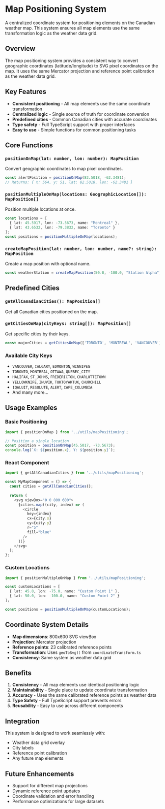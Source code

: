 # Map Positioning System

A centralized coordinate system for positioning elements on the Canadian weather map. This system ensures all map elements use the same transformation logic as the weather data grid.

## Overview

The map positioning system provides a consistent way to convert geographic coordinates (latitude/longitude) to SVG pixel coordinates on the map. It uses the same Mercator projection and reference point calibration as the weather data grid.

## Key Features

- **Consistent positioning** - All map elements use the same coordinate transformation
- **Centralized logic** - Single source of truth for coordinate conversion
- **Predefined cities** - Common Canadian cities with accurate coordinates
- **Type safety** - Full TypeScript support with proper interfaces
- **Easy to use** - Simple functions for common positioning tasks

## Core Functions

### `positionOnMap(lat: number, lon: number): MapPosition`
Convert geographic coordinates to map pixel coordinates.

```typescript
const alertPosition = positionOnMap(82.5018, -62.3481);
// Returns: { x: 564, y: 51, lat: 82.5018, lon: -62.3481 }
```

### `positionMultipleOnMap(locations: GeographicLocation[]): MapPosition[]`
Position multiple locations at once.

```typescript
const locations = [
  { lat: 45.5017, lon: -73.5673, name: "Montreal" },
  { lat: 43.6532, lon: -79.3832, name: "Toronto" }
];
const positions = positionMultipleOnMap(locations);
```

### `createMapPosition(lat: number, lon: number, name?: string): MapPosition`
Create a map position with optional name.

```typescript
const weatherStation = createMapPosition(50.0, -100.0, "Station Alpha");
```

## Predefined Cities

### `getAllCanadianCities(): MapPosition[]`
Get all Canadian cities positioned on the map.

### `getCitiesOnMap(cityKeys: string[]): MapPosition[]`
Get specific cities by their keys.

```typescript
const majorCities = getCitiesOnMap(['TORONTO', 'MONTREAL', 'VANCOUVER']);
```

### Available City Keys
- `VANCOUVER`, `CALGARY`, `EDMONTON`, `WINNIPEG`
- `TORONTO`, `MONTREAL`, `OTTAWA`, `QUEBEC_CITY`
- `HALIFAX`, `ST_JOHNS`, `FREDERICTON`, `CHARLOTTETOWN`
- `YELLOWKNIFE`, `INUVIK`, `TUKTOYAKTUK`, `CHURCHILL`
- `IQALUIT`, `RESOLUTE`, `ALERT`, `CAPE_COLUMBIA`
- And many more...

## Usage Examples

### Basic Positioning
```typescript
import { positionOnMap } from '../utils/mapPositioning';

// Position a single location
const position = positionOnMap(45.5017, -73.5673);
console.log(`X: ${position.x}, Y: ${position.y}`);
```

### React Component
```typescript
import { getAllCanadianCities } from '../utils/mapPositioning';

const MyMapComponent = () => {
  const cities = getAllCanadianCities();
  
  return (
    <svg viewBox="0 0 800 600">
      {cities.map((city, index) => (
        <circle
          key={index}
          cx={city.x}
          cy={city.y}
          r="5"
          fill="blue"
        />
      ))}
    </svg>
  );
};
```

### Custom Locations
```typescript
import { positionMultipleOnMap } from '../utils/mapPositioning';

const customLocations = [
  { lat: 45.0, lon: -75.0, name: "Custom Point 1" },
  { lat: 50.0, lon: -100.0, name: "Custom Point 2" }
];

const positions = positionMultipleOnMap(customLocations);
```

## Coordinate System Details

- **Map dimensions**: 800x600 SVG viewBox
- **Projection**: Mercator projection
- **Reference points**: 23 calibrated reference points
- **Transformation**: Uses `geoToSvg()` from `coordinateTransform.ts`
- **Consistency**: Same system as weather data grid

## Benefits

1. **Consistency** - All map elements use identical positioning logic
2. **Maintainability** - Single place to update coordinate transformation
3. **Accuracy** - Uses the same calibrated reference points as weather data
4. **Type Safety** - Full TypeScript support prevents errors
5. **Reusability** - Easy to use across different components

## Integration

This system is designed to work seamlessly with:
- Weather data grid overlay
- City labels
- Reference point calibration
- Any future map elements

## Future Enhancements

- Support for different map projections
- Dynamic reference point updates
- Coordinate validation and error handling
- Performance optimizations for large datasets
